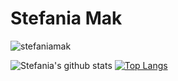 # Stefania Mak


<p align="left"> <img src="https://komarev.com/ghpvc/?username=stefaniamak&color=FF0000&style=flat-square" alt="stefaniamak" /> </p>


![Stefania's github stats](https://github-readme-stats.vercel.app/api?username=stefaniamak&show_icons=true&include_all_commits=true&title_color=DA3633&icon_color=C55A57&text_color=2B2B2B&bg_color=F3F4F6) [![Top Langs](https://github-readme-stats.vercel.app/api/top-langs/?username=stefaniamak&layout=compact&langs_count=8&title_color=DA3633&icon_color=FFE964&text_color=2B2B2B&bg_color=F3F4F6)](https://github.com/anuraghazra/github-readme-stats)
